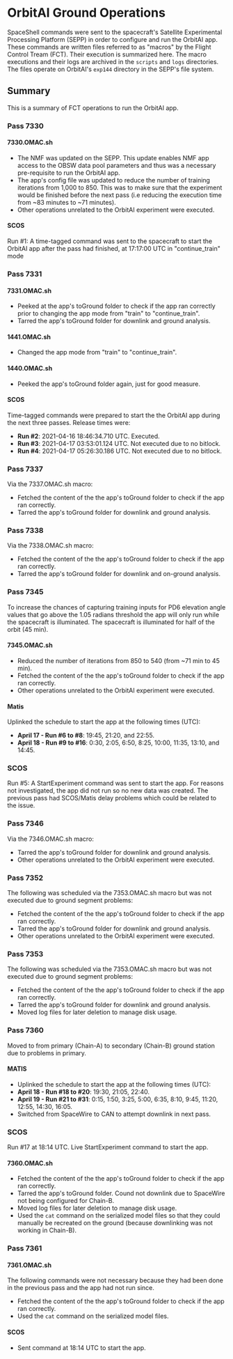 # OrbitAI Ground Operations
SpaceShell commands were sent to the spacecraft's Satellite Experimental Processing Platform (SEPP) in order to configure and run the OrbitAI app. These commands are written files referred to as "macros" by the Flight Control Tream (FCT). Their execution is summarized here. The macro executions and their logs are archived in the `scripts` and `logs` directories. The files operate on OrbitAI's `exp144` directory in the SEPP's file system.
## Summary
This is a summary of FCT operations to run the OrbitAI app.
### Pass 7330
#### 7330.OMAC.sh
- The NMF was updated on the SEPP. This update enables NMF app access to the OBSW data pool parameters and thus was a necessary pre-requisite to run the OrbitAI app.
- The app's config file was updated to reduce the number of training iterations from 1,000 to 850. This was to make sure that the experiment would be finished before the next pass (i.e reducing the execution time from ~83 minutes to ~71 minutes).
- Other operations unrelated to the OrbitAI experiment were executed.
#### SCOS
Run \#1: A time-tagged command was sent to the spacecraft to start the OrbitAI app after the pass had finished, at 17:17:00 UTC in "continue_train" mode
### Pass 7331
#### 7331.OMAC.sh
- Peeked at the app's toGround folder to check if the app ran correctly prior to changing the app mode from "train" to "continue_train".
- Tarred the app's toGround folder for downlink and ground analysis.

#### 1441.OMAC.sh
- Changed the app mode from "train" to "continue_train". 

#### 1440.OMAC.sh
- Peeked the app's toGround folder again, just for good measure.

#### SCOS
Time-tagged commands were prepared to start the the OrbitAI app during the next three passes. Release times were:
- **Run \#2**: 2021-04-16 18:46:34.710 UTC. Executed.
- **Run \#3**: 2021-04-17 03:53:01.124 UTC. Not executed due to no bitlock.
- **Run \#4**: 2021-04-17 05:26:30.186 UTC. Not executed due to no bitlock.

### Pass 7337
Via the 7337.OMAC.sh macro:
- Fetched the content of the the app's toGround folder to check if the app ran correctly.
- Tarred the app's toGround folder for downlink and ground analysis.

### Pass 7338
Via the 7338.OMAC.sh macro:
- Fetched the content of the the app's toGround folder to check if the app ran correctly.
- Tarred the app's toGround folder for downlink and on-ground analysis.

### Pass 7345
To increase the chances of capturing training inputs for PD6 elevation angle values that go above the 1.05 radians threshold the app will only run while the spacecraft is illuminated. The spacecraft is illuminated for half of the orbit (45 min).

#### 7345.OMAC.sh
- Reduced the number of iterations from 850 to 540 (from ~71 min to 45 min).
- Fetched the content of the the app's toGround folder to check if the app ran correctly.
- Other operations unrelated to the OrbitAI experiment were executed.

#### Matis
Uplinked the schedule to start the app at the following times (UTC): 
 - **April 17 - Run \#6 to \#8**: 19:45, 21:20, and 22:55.
 - **April 18 - Run \#9 to \#16**: 0:30, 2:05, 6:50, 8:25, 10:00, 11:35, 13:10, and 14:45.

### SCOS
Run \#5: A StartExperiment command was sent to start the app. For reasons not investigated, the app did not run so no new data was created. The previous pass had SCOS/Matis delay problems which could be related to the issue.

### Pass 7346
Via the 7346.OMAC.sh macro:
- Tarred the app's toGround folder for downlink and ground analysis. 
- Other operations unrelated to the OrbitAI experiment were executed.

### Pass 7352
The following was scheduled via the 7353.OMAC.sh macro but was not executed due to ground segment problems:
- Fetched the content of the the app's toGround folder to check if the app ran correctly.
- Tarred the app's toGround folder for downlink and ground analysis.
- Other operations unrelated to the OrbitAI experiment were executed.

### Pass 7353
The following was scheduled via the 7353.OMAC.sh macro but was not executed due to ground segment problems:
- Fetched the content of the the app's toGround folder to check if the app ran correctly.
- Tarred the app's toGround folder for downlink and ground analysis.
- Moved log files for later deletion to manage disk usage.

### Pass 7360
Moved to from primary (Chain-A) to secondary (Chain-B) ground station due to problems in primary.

#### MATIS
- Uplinked the schedule to start the app at the following times (UTC): 
 - **April 18 - Run \#18 to \#20**: 19:30, 21:05, 22:40.
 - **April 19 - Run \#21 to \#31**: 0:15, 1:50, 3:25, 5:00, 6:35, 8:10, 9:45, 11:20, 12:55, 14:30, 16:05.
- Switched from SpaceWire to CAN to attempt downlink in next pass.

### SCOS
Run \#17 at 18:14 UTC. Live StartExperiment command to start the app.
#### 7360.OMAC.sh
- Fetched the content of the the app's toGround folder to check if the app ran correctly.
- Tarred the app's toGround folder. Cound not downlink due to SpaceWire not being configured for Chain-B.
- Moved log files for later deletion to manage disk usage.
- Used the `cat` command on the serialized model files so that they could manually be recreated on the ground (because downlinking was not working in Chain-B).

### Pass 7361
#### 7361.OMAC.sh
The following commands were not necessary because they had been done in the previous pass and the app had not run since.
- Fetched the content of the the app's toGround folder to check if the app ran correctly.
- Used the `cat` command on the serialized model files.

#### SCOS
- Sent command at 18:14 UTC to start the app.